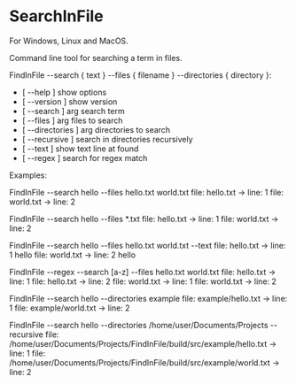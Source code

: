 SearchInFile
============
For Windows, Linux and MacOS.

Command line tool for searching a term in files. 

FindInFile --search { text } --files { filename } --directories { directory }:
  -  [ --help ]            show options
  -  [ --version ]         show version
  -  [ --search ] arg      search term
  -  [ --files ] arg       files to search
  -  [ --directories ] arg directories to search
  -  [ --recursive ]       search in directories recursively
  -  [ --text ]            show text line at found
  -  [ --regex ]           search for regex match


Examples:

FindInFile --search hello --files hello.txt world.txt
file: hello.txt -> line: 1
file: world.txt -> line: 2

FindInFile --search hello --files *.txt
file: hello.txt -> line: 1
file: world.txt -> line: 2

FindInFile --search hello --files hello.txt world.txt --text
file: hello.txt -> line: 1
hello
file: world.txt -> line: 2
hello

FindInFile --regex --search [a-z] --files hello.txt world.txt 
file: hello.txt -> line: 1
file: hello.txt -> line: 2
file: world.txt -> line: 1
file: world.txt -> line: 2

FindInFile --search hello --directories example
file: example/hello.txt -> line: 1
file: example/world.txt -> line: 2

FindInFile --search hello --directories /home/user/Documents/Projects --recursive
file: /home/user/Documents/Projects/FindInFile/build/src/example/hello.txt -> line: 1
file: /home/user/Documents/Projects/FindInFile/build/src/example/world.txt -> line: 2


